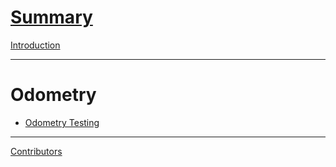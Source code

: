 # [Summary](https://rust-lang.github.io/mdBook/format/summary.html)

[Introduction](./introduction.md)

---

# Odometry
- [Odometry Testing](./Odometry/OdometryTesting.md)

---
[Contributors](./contributors.md)
